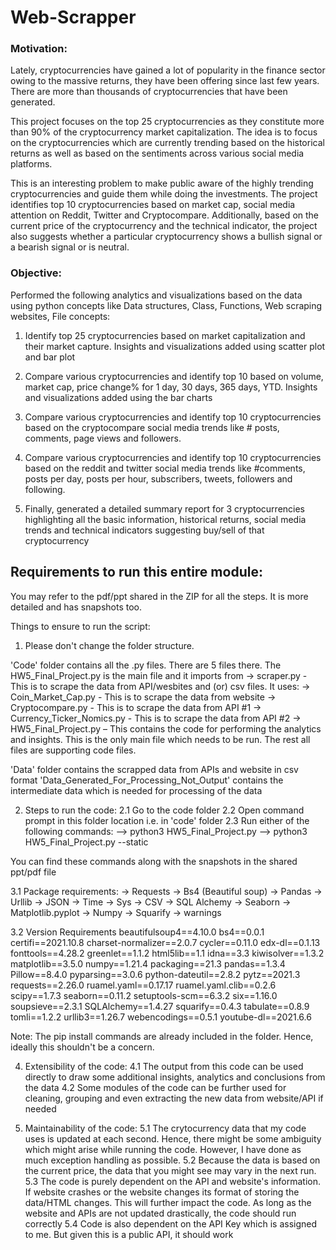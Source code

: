 # Web-Scrapper

### Motivation:
Lately, cryptocurrencies have gained a lot of popularity in the finance sector owing to the massive returns, they have been offering since last few years. There are more than thousands of cryptocurrencies that have been generated.  

This project focuses on the top 25 cryptocurrencies as they constitute more than 90% of the cryptocurrency market capitalization. The idea is to focus on the cryptocurrencies which are currently trending based on the historical returns as well as based on the sentiments across various social media platforms. 

This is an interesting problem to make public aware of the highly trending cryptocurrencies and guide them while doing the investments. The project identifies top 10 cryptocurrencies based on market cap, social media attention on Reddit, Twitter and Cryptocompare. Additionally, based on the current price of the cryptocurrency and the technical indicator, the project also suggests whether a particular cryptocurrency shows a bullish signal or a bearish signal or is neutral.


### Objective:
Performed the following analytics and visualizations based on the data using python concepts like Data structures, Class, Functions, Web scraping websites, File concepts:

1. Identify top 25 cryptocurrencies based on market capitalization and their market capture. Insights and visualizations added using scatter plot and bar plot

2. Compare various cryptocurrencies and identify top 10 based on volume, market cap, price change% for 1 day, 30 days, 365 days, YTD. Insights and visualizations added using the bar charts

3. Compare various cryptocurrencies and identify top 10 cryptocurrencies based on the cryptocompare social media trends like # posts, comments, page views and followers.

4. Compare various cryptocurrencies and identify top 10 cryptocurrencies based on the reddit and twitter social media trends like #comments, posts per day, posts per hour, subscribers, tweets, followers and following.

5. Finally, generated a detailed summary report for 3 cryptocurrencies highlighting all the basic information, historical returns, social media trends and technical indicators suggesting buy/sell of that cryptocurrency


## Requirements to run this entire module:

You may refer to the pdf/ppt shared in the ZIP for all the steps. It is more detailed and has snapshots too.

Things to ensure to run the script:

1. Please don't change the folder structure.

'Code' folder contains all the .py files. There are 5 files there. The HW5_Final_Project.py is the main file and it imports from
	-> scraper.py - This is to scrape the data from API/wesbites and (or) csv files. It uses:
		 -> Coin_Market_Cap.py - This is to scrape the data from website
		 -> Cryptocompare.py - This is to scrape the data from API #1
		 -> Currency_Ticker_Nomics.py - This is to scrape the data from API #2
	-> HW5_Final_Project.py – This contains the code for performing the analytics and insights. This is the only main file which needs to be run. The rest all files are supporting code files. 

'Data' folder contains the scrapped data from APIs and website in csv format
'Data_Generated_For_Processing_Not_Output' contains the intermediate data which is needed for processing of the data

2. Steps to run the code:
2.1 Go to the code folder
2.2 Open command prompt in this folder location i.e. in 'code' folder
2.3 Run either of the following commands:
	--> python3 HW5_Final_Project.py
	--> python3 HW5_Final_Project.py --static
	
You can find these commands along with the snapshots in the shared ppt/pdf file


3.1 Package requirements:
-> Requests
-> Bs4 (Beautiful soup)
-> Pandas
-> Urllib
-> JSON
-> Time
-> Sys
-> CSV
-> SQL Alchemy
-> Seaborn
-> Matplotlib.pyplot
-> Numpy
-> Squarify
-> warnings

3.2 Version Requirements
beautifulsoup4==4.10.0
bs4==0.0.1
certifi==2021.10.8
charset-normalizer==2.0.7
cycler==0.11.0
edx-dl==0.1.13
fonttools==4.28.2
greenlet==1.1.2
html5lib==1.1
idna==3.3
kiwisolver==1.3.2
matplotlib==3.5.0
numpy==1.21.4
packaging==21.3
pandas==1.3.4
Pillow==8.4.0
pyparsing==3.0.6
python-dateutil==2.8.2
pytz==2021.3
requests==2.26.0
ruamel.yaml==0.17.17
ruamel.yaml.clib==0.2.6
scipy==1.7.3
seaborn==0.11.2
setuptools-scm==6.3.2
six==1.16.0
soupsieve==2.3.1
SQLAlchemy==1.4.27
squarify==0.4.3
tabulate==0.8.9
tomli==1.2.2
urllib3==1.26.7
webencodings==0.5.1
youtube-dl==2021.6.6


Note: The pip install commands are already included in the folder. Hence, ideally this shouldn't be a concern.


4. Extensibility of the code:
4.1 The output from this code can be used directly to draw some additional insights, analytics and conclusions from the data
4.2 Some modules of the code can be further used for cleaning, grouping and even extracting the new data from website/API if needed

5. Maintainability of the code:
5.1 The crytocurrency data that my code uses is updated at each second. Hence, there might be some ambiguity which might arise while running the code. However, 
I have done as much exception handling as possible.
5.2 Because the data is based on the current price, the data that you might see may vary in the next run.
5.3 The code is purely dependent on the API and website's information. If website crashes or the website changes its format of storing the data/HTML changes. 
This will further impact the code. As long as the website and APIs are not updated drastically, the code should run correctly
5.4 Code is also dependent on the API Key which is assigned to me. But given this is a public API, it should work
